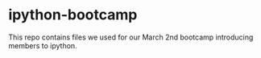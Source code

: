 ipython-bootcamp
================

This repo contains files we used for our March 2nd bootcamp introducing members to ipython.
